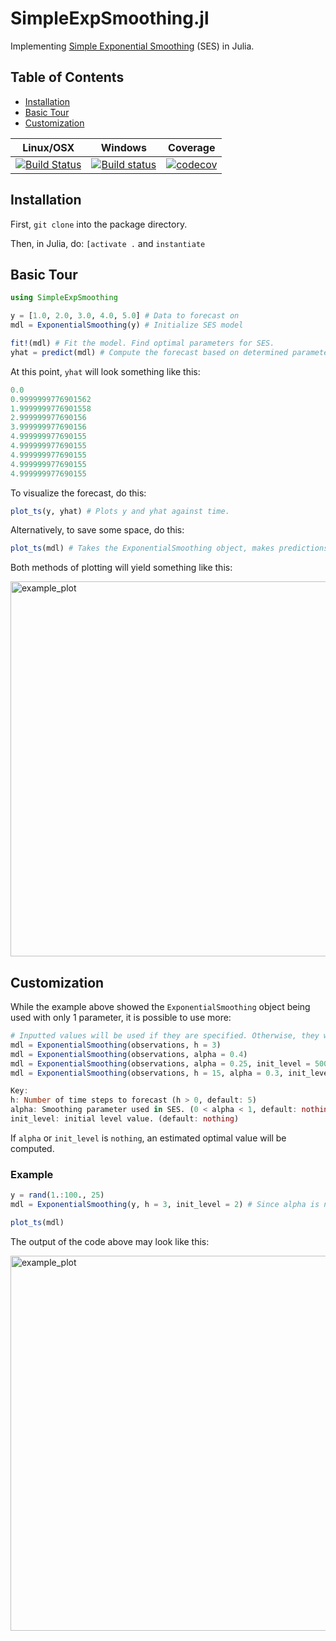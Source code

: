 # SimpleExpSmoothing.jl
Implementing [Simple Exponential Smoothing](https://otexts.com/fpp2/ses.html) (SES) in Julia.

## Table of Contents
- [Installation](#installation)
- [Basic Tour](#basic-tour)
- [Customization](#customization)

| Linux/OSX | Windows | Coverage |
| :----: | :----: | :----: |
| [![Build Status](https://travis-ci.com/arvganesh/SimpleExpSmoothing.jl.svg?branch=master)](https://travis-ci.com/arvganesh/SimpleExpSmoothing.jl) | [![Build status](https://ci.appveyor.com/api/projects/status/lmbbqp2tf46ccvyd?svg=true)](https://ci.appveyor.com/project/arvganesh/simpleexpsmoothing-jl) | [![codecov](https://codecov.io/gh/arvganesh/SimpleExpSmoothing.jl/branch/master/graph/badge.svg?token=V7ZS8LCMKU)](https://codecov.io/gh/arvganesh/SimpleExpSmoothing.jl) |

## Installation
First, `git clone` into the package directory.

Then, in Julia, do:
```[activate .``` and ```instantiate```

## Basic Tour
```julia
using SimpleExpSmoothing

y = [1.0, 2.0, 3.0, 4.0, 5.0] # Data to forecast on
mdl = ExponentialSmoothing(y) # Initialize SES model

fit!(mdl) # Fit the model. Find optimal parameters for SES.
yhat = predict(mdl) # Compute the forecast based on determined parameters
```
At this point, `yhat` will look something like this:
```julia
0.0
0.9999999776901562
1.9999999776901558
2.999999977690156
3.999999977690156
4.999999977690155
4.999999977690155
4.999999977690155
4.999999977690155
4.999999977690155
```
To visualize the forecast, do this:
```julia
plot_ts(y, yhat) # Plots y and yhat against time.
```
Alternatively, to save some space, do this:
```julia
plot_ts(mdl) # Takes the ExponentialSmoothing object, makes predictions, and plots them.
```
Both methods of plotting will yield something like this:

<img src="https://user-images.githubusercontent.com/21336191/113225417-32f83400-9253-11eb-94e0-a54e5fb334b4.png" width="600" alt="example_plot">

## Customization

While the example above showed the `ExponentialSmoothing` object being used with only 1 parameter, it is possible to use more: 
```julia
# Inputted values will be used if they are specified. Otherwise, they will be computed.
mdl = ExponentialSmoothing(observations, h = 3) 
mdl = ExponentialSmoothing(observations, alpha = 0.4)
mdl = ExponentialSmoothing(observations, alpha = 0.25, init_level = 500.0)
mdl = ExponentialSmoothing(observations, h = 15, alpha = 0.3, init_level = 750.0)

Key:
h: Number of time steps to forecast (h > 0, default: 5)
alpha: Smoothing parameter used in SES. (0 < alpha < 1, default: nothing)
init_level: initial level value. (default: nothing)
```
If `alpha` or `init_level` is `nothing`, an estimated optimal value will be computed.
### Example
```julia
y = rand(1.:100., 25)
mdl = ExponentialSmoothing(y, h = 3, init_level = 2) # Since alpha is not specified, it will be computed.

plot_ts(mdl)
```
The output of the code above may look like this:

<img src="https://user-images.githubusercontent.com/21336191/113234520-0817db00-9267-11eb-9ebe-369ae38a3a36.png" width="600" alt="example_plot">
